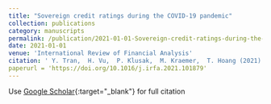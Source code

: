 ```yaml
---
title: "Sovereign credit ratings during the COVID-19 pandemic"
collection: publications
category: manuscripts
permalink: /publication/2021-01-01-Sovereign-credit-ratings-during-the-COVID-19-pandemic
date: 2021-01-01
venue: 'International Review of Financial Analysis'
citation: ' Y. Tran,  H. Vu,  P. Klusak,  M. Kraemer,  T. Hoang (2021). Sovereign credit ratings during the COVID-19 pandemic. <i>International Review of Financial Analysis, 78 </i>, 101879.'
paperurl = 'https://doi.org/10.1016/j.irfa.2021.101879'
---
```

Use [Google Scholar](https://scholar.google.com/scholar?q=Sovereign+credit+ratings+during+the+COVID+19+pandemic){:target="_blank"} for full citation
